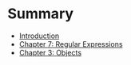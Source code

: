 # Summary

* [Introduction](README.md)
* [Chapter 7: Regular Expressions](chapter_7_regular_expressions.md)
* [Chapter 3: Objects](chapter_3_objects.md)

